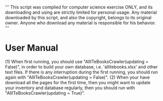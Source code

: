 '''
This script was complied for computer science exercise ONLY, and its downloading
and using are strictly limited for personal usage. 
Any material downloaded by this script, and also the copyright, belongs to its
original owner. Anyone who download any material is responsible for his behavior.
'''

# User Manual
 (1) When first running, you should use "AllITeBooksCrawler(updating = False)",
     in order to build your own database, i.e. 'allitebooks.xlsx' and other text 
     files.
     If there is any interruption during the first running, you should run again
     with "AllITeBooksCrawler(updating = False)".
 (2) When your have download all the pages for the first time, then you might
     want to update your inventory and database regularly, then you should run
     with "AllITeBooksCrawler(updating = True)".
